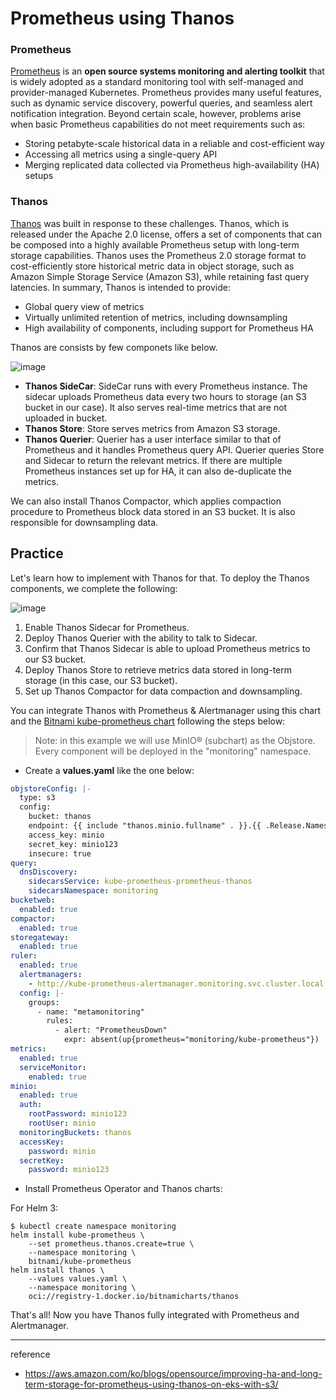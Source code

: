 # Prometheus using Thanos

### Prometheus

[Prometheus](prometheus.md) is an **open source systems monitoring and alerting toolkit** that is widely adopted as a standard monitoring tool with self-managed and provider-managed Kubernetes. Prometheus provides many useful features, such as dynamic service discovery, powerful queries, and seamless alert notification integration. Beyond certain scale, however, problems arise when basic Prometheus capabilities do not meet requirements such as:

- Storing petabyte-scale historical data in a reliable and cost-efficient way
- Accessing all metrics using a single-query API
- Merging replicated data collected via Prometheus high-availability (HA) setups

### Thanos

[Thanos](https://github.com/thanos-io/thanos) was built in response to these challenges. Thanos, which is released under the Apache 2.0 license, offers a set of components that can be composed into a highly available Prometheus setup with long-term storage capabilities. Thanos uses the Prometheus 2.0 storage format to cost-efficiently store historical metric data in object storage, such as Amazon Simple Storage Service (Amazon S3), while retaining fast query latencies. In summary, Thanos is intended to provide:

- Global query view of metrics
- Virtually unlimited retention of metrics, including downsampling
- High availability of components, including support for Prometheus HA

Thanos are consists by few componets like below.

![image](https://github.com/rlaisqls/TIL/assets/81006587/ad2e74d6-3763-403b-a690-f5ee7a0b2780)

- **Thanos SideCar**: SideCar runs with every Prometheus instance. The sidecar uploads Prometheus data every two hours to storage (an S3 bucket in our case). It also serves real-time metrics that are not uploaded in bucket.
- **Thanos Store**: Store serves metrics from Amazon S3 storage.
- **Thanos Querier**: Querier has a user interface similar to that of Prometheus and it handles Prometheus query API. Querier queries Store and Sidecar to return the relevant metrics. If there are multiple Prometheus instances set up for HA, it can also de-duplicate the metrics.

We can also install Thanos Compactor, which applies compaction procedure to Prometheus block data stored in an S3 bucket. It is also responsible for downsampling data.

## Practice 

Let's learn how to implement with Thanos for that. To deploy the Thanos components, we complete the following:

![image](https://github.com/rlaisqls/TIL/assets/81006587/ca6882bc-b984-4131-be05-a5afaf05ac2b)

1. Enable Thanos Sidecar for Prometheus.
2. Deploy Thanos Querier with the ability to talk to Sidecar.
3. Confirm that Thanos Sidecar is able to upload Prometheus metrics to our S3 bucket.
4. Deploy Thanos Store to retrieve metrics data stored in long-term storage (in this case, our S3 bucket).
5. Set up Thanos Compactor for data compaction and downsampling.

You can integrate Thanos with Prometheus & Alertmanager using this chart and the [Bitnami kube-prometheus chart](https://github.com/bitnami/charts/tree/main/bitnami/kube-prometheus) following the steps below:

> Note: in this example we will use MinIO&reg; (subchart) as the Objstore. Every component will be deployed in the "monitoring" namespace.

- Create a **values.yaml** like the one below:

```yaml
objstoreConfig: |-
  type: s3
  config:
    bucket: thanos
    endpoint: {{ include "thanos.minio.fullname" . }}.{{ .Release.Namespace }}.svc.cluster.local:9000
    access_key: minio
    secret_key: minio123
    insecure: true
query:
  dnsDiscovery:
    sidecarsService: kube-prometheus-prometheus-thanos
    sidecarsNamespace: monitoring
bucketweb:
  enabled: true
compactor:
  enabled: true
storegateway:
  enabled: true
ruler:
  enabled: true
  alertmanagers:
    - http://kube-prometheus-alertmanager.monitoring.svc.cluster.local:9093
  config: |-
    groups:
      - name: "metamonitoring"
        rules:
          - alert: "PrometheusDown"
            expr: absent(up{prometheus="monitoring/kube-prometheus"})
metrics:
  enabled: true
  serviceMonitor:
    enabled: true
minio:
  enabled: true
  auth:
    rootPassword: minio123
    rootUser: minio
  monitoringBuckets: thanos
  accessKey:
    password: minio
  secretKey:
    password: minio123
```

- Install Prometheus Operator and Thanos charts:

For Helm 3:

```bitnami
$ kubectl create namespace monitoring
helm install kube-prometheus \
    --set prometheus.thanos.create=true \
    --namespace monitoring \
    bitnami/kube-prometheus
helm install thanos \
    --values values.yaml \
    --namespace monitoring \
    oci://registry-1.docker.io/bitnamicharts/thanos
```

That's all! Now you have Thanos fully integrated with Prometheus and Alertmanager.

---
reference
- https://aws.amazon.com/ko/blogs/opensource/improving-ha-and-long-term-storage-for-prometheus-using-thanos-on-eks-with-s3/